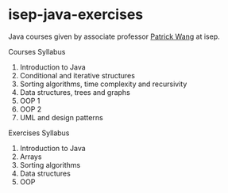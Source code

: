 # isep-java-exercises

Java courses given by associate professor [Patrick Wang](http://patrickwang.fr/) at isep.

Courses Syllabus 
1. Introduction to Java
2. Conditional and iterative structures
3. Sorting algorithms, time complexity and recursivity 
4. Data structures, trees and graphs
5. OOP 1
6. OOP 2
7. UML and design patterns 

Exercises Syllabus
1. Introduction to Java
2. Arrays
3. Sorting algorithms 
4. Data structures
5. OOP
